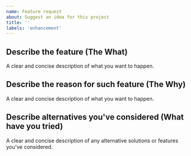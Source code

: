```yaml
---
name: Feature request
about: Suggest an idea for this project
title: ''
labels: 'enhancement'
---
```


## Describe the feature (The What)
A clear and concise description of what you want to happen.

## Describe the reason for such feature (The Why)
A clear and concise description of what you want to happen.

## Describe alternatives you've considered (What have you tried)
A clear and concise description of any alternative solutions or features you've considered.

